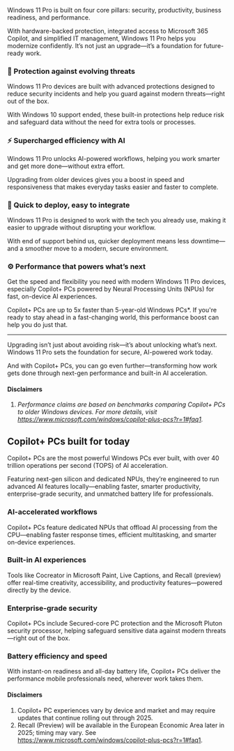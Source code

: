 Windows 11 Pro is built on four core pillars: security, productivity, business readiness, and performance.

With hardware-backed protection, integrated access to Microsoft 365 Copilot, and simplified IT management, Windows 11 Pro helps you modernize confidently. It’s not just an upgrade—it’s a foundation for future-ready work.

### 🔐 Protection against evolving threats  
Windows 11 Pro devices are built with advanced protections designed to reduce security incidents and help you guard against modern threats—right out of the box.

With Windows 10 support ended, these built-in protections help reduce risk and safeguard data without the need for extra tools or processes.

### ⚡ Supercharged efficiency with AI  
Windows 11 Pro unlocks AI-powered workflows, helping you work smarter and get more done—without extra effort.

Upgrading from older devices gives you a boost in speed and responsiveness that makes everyday tasks easier and faster to complete.

### 🚀 Quick to deploy, easy to integrate  
Windows 11 Pro is designed to work with the tech you already use, making it easier to upgrade without disrupting your workflow.

With end of support behind us, quicker deployment means less downtime—and a smoother move to a modern, secure environment.

### ⚙️ Performance that powers what’s next  
Get the speed and flexibility you need with modern Windows 11 Pro devices, especially Copilot+ PCs powered by Neural Processing Units (NPUs) for fast, on-device AI experiences.

Copilot+ PCs are up to 5x faster than 5-year-old Windows PCs\*. If you're ready to stay ahead in a fast-changing world, this performance boost can help you do just that.

---
Upgrading isn’t just about avoiding risk—it’s about unlocking what’s next. Windows 11 Pro sets the foundation for secure, AI-powered work today.

And with Copilot+ PCs, you can go even further—transforming how work gets done through next-gen performance and built-in AI acceleration.

#### Disclaimers

1. *Performance claims are based on benchmarks comparing Copilot+ PCs to older Windows devices. For more details, visit https://www.microsoft.com/windows/copilot-plus-pcs?r=1#faq1.*

## Copilot+ PCs built for today

Copilot+ PCs are the most powerful Windows PCs ever built, with over 40 trillion operations per second (TOPS) of AI acceleration.

Featuring next-gen silicon and dedicated NPUs, they’re engineered to run advanced AI features locally—enabling faster, smarter productivity, enterprise-grade security, and unmatched battery life for professionals.

### AI-accelerated workflows

Copilot+ PCs feature dedicated NPUs that offload AI processing from the CPU—enabling faster response times, efficient multitasking, and smarter on-device experiences.

### Built-in AI experiences

Tools like Cocreator in Microsoft Paint, Live Captions, and Recall (preview) offer real-time creativity, accessibility, and productivity features—powered directly by the device.

### Enterprise-grade security

Copilot+ PCs include Secured-core PC protection and the Microsoft Pluton security processor, helping safeguard sensitive data against modern threats—right out of the box.

### Battery efficiency and speed

With instant-on readiness and all-day battery life, Copilot+ PCs deliver the performance mobile professionals need, wherever work takes them.

#### Disclaimers

1. Copilot+ PC experiences vary by device and market and may require updates that continue rolling out through 2025.
1. Recall (Preview) will be available in the European Economic Area later in 2025; timing may vary. See https://www.microsoft.com/windows/copilot-plus-pcs?r=1#faq1.
